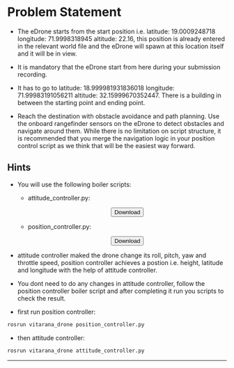 # Problem Statement

- The eDrone starts from the start position i.e. latitude: 19.0009248718 longitude: 71.9998318945 altitude: 22.16, this position is already entered in the relevant world file and the eDrone will spawn at this location itself and it will be in view.

- It is mandatory that the eDrone start from here during your submission recording.

- It has to go to latitude: 18.999981931836018 longitude: 71.99983191056211 altitude: 32.15999670352447. There is a building in between the starting point and ending point.

- Reach the destination with obstacle avoidance and path planning. Use the onboard rangefinder sensors on the eDrone to detect obstacles and navigate around them. While there is no limitation on script structure, it is recommended that you merge the navigation logic in your position control script as we think that will be the easiest way forward.

## Hints

- You will use the following boiler scripts:
  
  - attitude_controller.py: <center><a href="./attitude_controller.py" download><button>Download</button></a></center>
  
  - position_controller.py: <center><a href="./position_controller.py" download><button>Download</button></a></center>

- attitude controller maked the drone change its roll, pitch, yaw and throttle speed, position controller achieves a postion i.e. height, latitude and longitude with the help of attitude controller.

- You dont need to do any changes in attitude controller, follow the position controller boiler script and after completing it run you scripts to check the result.

- first run position controller:

```bash
rosrun vitarana_drone position_controller.py
```

- then attitude controller:

```bash
rosrun vitarana_drone attitude_controller.py

```

<hr>